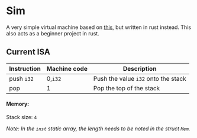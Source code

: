 Sim
=======
A very simple virtual machine based on [this](http://www.felixangell.com/virtual-machine-in-c/), but written in rust instead. This also acts as a beginner project in rust.

## Current ISA
Instruction | Machine code | Description
------------|--------------|------------
push `i32`  | 0,`i32`      | Push the value `i32` onto the stack
pop         | 1            | Pop the top of the stack

#### Memory:
Stack size: `4`

*Note: In the `inst` static array, the length needs to be noted in the struct `Mem`.*
